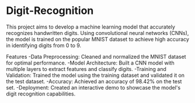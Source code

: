 # Digit-Recognition
This project aims to develop a machine learning model that accurately recognizes handwritten digits. Using convolutional neural networks (CNNs), the model is trained on the popular MNIST dataset to achieve high accuracy in identifying digits from 0 to 9.

Features
-Data Preprocessing: Cleaned and normalized the MNIST dataset for optimal performance.
-Model Architecture: Built a CNN model with multiple layers to extract features and classify digits.
-Training and Validation: Trained the model using the training dataset and validated it on the test dataset.
-Accuracy: Achieved an accuracy of 98.42% on the test set.
-Deployment: Created an interactive demo to showcase the model's digit recognition capabilities.
